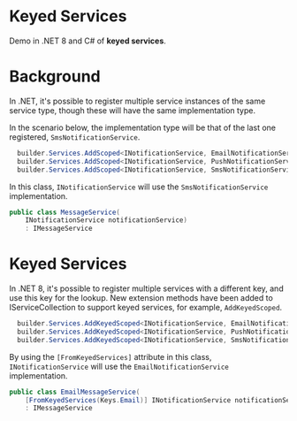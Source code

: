 # Keyed Services

Demo in .NET 8 and C# of **keyed services**.

# Background

In .NET, it's possible to register multiple service instances of the same service type,
though these will have the same implementation type.

In the scenario below, the implementation type will be that of the last one registered, `SmsNotificationService`.

```C#
  builder.Services.AddScoped<INotificationService, EmailNotificationService>();
  builder.Services.AddScoped<INotificationService, PushNotificationService>();
  builder.Services.AddScoped<INotificationService, SmsNotificationService>();
```
In this class,  `INotificationService` will use the `SmsNotificationService` implementation.
```C#
public class MessageService(
    INotificationService notificationService)
    : IMessageService
```
# Keyed Services

In .NET 8, it's possible to register multiple services with a different key, and use this key for the lookup.
New extension methods have been added to IServiceCollection to support keyed services, for example, `AddKeyedScoped`.

```C#
  builder.Services.AddKeyedScoped<INotificationService, EmailNotificationService>(Keys.Email);
  builder.Services.AddKeyedScoped<INotificationService, PushNotificationService>(Keys.Push);
  builder.Services.AddKeyedScoped<INotificationService, SmsNotificationService>(Keys.Sms);
```

By using the `[FromKeyedServices]` attribute in this class, `INotificationService` will use the `EmailNotificationService` implementation.

```C#
public class EmailMessageService(
    [FromKeyedServices(Keys.Email)] INotificationService notificationService)
    : IMessageService
```
